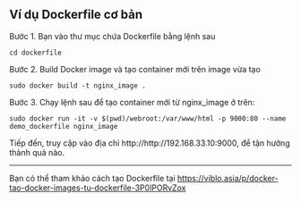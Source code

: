 <article class="markdown-body entry-content container-lg" itemprop="text">
  <h1>Ví dụ Dockerfile cơ bản</h1>
  <p>Bước 1. Bạn vào thư mục chứa Dockerfile bằng lệnh sau</p>
  <pre><code>cd dockerfile</code></pre>
  <p>Bước 2. Build Docker image và tạo container mới trên image vừa tạo</p>
  <pre><code>sudo docker build -t nginx_image .</code></pre>
  <p>Bước 3. Chạy lệnh sau để tạo container mới từ nginx_image ở trên:</p>
  <pre><code>sudo docker run -it -v $(pwd)/webroot:/var/www/html -p 9000:80 --name demo_dockerfile nginx_image</code></pre>
  <p>Tiếp đến, truy cập vào địa chỉ http://http://192.168.33.10:9000, để tận hưởng thành quả nào.</p>
  <hr>
  <p>Bạn có thể tham khảo cách tạo Dockerfile tại <a href="https://viblo.asia/p/docker-tao-docker-images-tu-dockerfile-3P0lPORvZox" rel="nofollow">https://viblo.asia/p/docker-tao-docker-images-tu-dockerfile-3P0lPORvZox</a></p>
</article>

